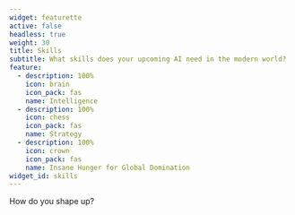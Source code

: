 ```yaml
---
widget: featurette
active: false
headless: true
weight: 30
title: Skills
subtitle: What skills does your upcoming AI need in the modern world?
feature:
  - description: 100%
    icon: brain
    icon_pack: fas
    name: Intelligence
  - description: 100%
    icon: chess
    icon_pack: fas
    name: Strategy
  - description: 100%
    icon: crown
    icon_pack: fas
    name: Insane Hunger for Global Domination
widget_id: skills
---
```

How do you shape up?